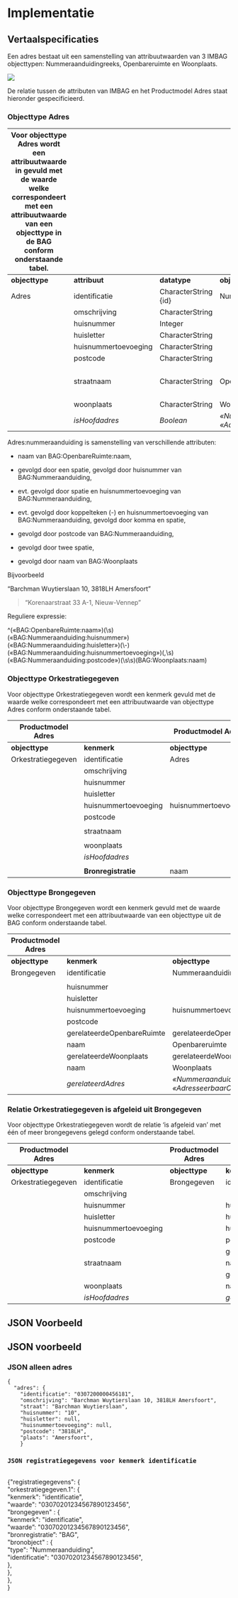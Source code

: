 Implementatie
=============

Vertaalspecificaties
--------------------

Een adres bestaat uit een samenstelling van attribuutwaarden van 3 IMBAG
objecttypen: Nummeraanduidingreeks, Openbareruimte en Woonplaats.

![](media/23df9f803f23bc2b9d43cde4f3c49112.png)

De relatie tussen de attributen van IMBAG en het Productmodel Adres staat
hieronder gespecificieerd.

### Objecttype Adres

| Voor objecttype Adres wordt een attribuutwaarde in gevuld met de waarde welke correspondeert met een attribuutwaarde van een objecttype in de BAG conform onderstaande tabel. |                      |                      |                                                                              |                            |                 |   |   |   |
|-------------------------------------------------------------------------------------------------------------------------------------------------------------------------------|----------------------|----------------------|------------------------------------------------------------------------------|----------------------------|-----------------|---|---|---|
| **objecttype**                                                                                                                                                                | **attribuut**        | **datatype**         | **objecttype**                                                               | **attribuut**              | **datatype**    |   |   |   |
| Adres                                                                                                                                                                         | identificatie        | CharacterString {id} | Nummeraanduiding                                                             | identificatie              | Objectnummering |   |   |   |
|                                                                                                                                                                               | omschrijving         | CharacterString      |                                                                              |                            |                 |   |   |   |
|                                                                                                                                                                               | huisnummer           | Integer              |                                                                              | huisnummer                 | Integer         |   |   |   |
|                                                                                                                                                                               | huisletter           | CharacterString      |                                                                              | huisletter                 | AN              |   |   |   |
|                                                                                                                                                                               | huisnummertoevoeging | CharacterString      |                                                                              | huisnummertoevoeging       | AN              |   |   |   |
|                                                                                                                                                                               | postcode             | CharacterString      |                                                                              | postcode                   | AN              |   |   |   |
|                                                                                                                                                                               |                      |                      |                                                                              | gerelateerdeOpenbareRuimte | Objectnummering |   |   |   |
|                                                                                                                                                                               | straatnaam           | CharacterString      | Openbareruimte                                                               | naam                       | AN              |   |   |   |
|                                                                                                                                                                               |                      |                      |                                                                              | gerelateerdeWoonplaats     | Objectnummering |   |   |   |
|                                                                                                                                                                               | woonplaats           | CharacterString      | Woonplaats                                                                   | naam                       | AN              |   |   |   |
|                                                                                                                                                                               | *isHoofdadres*       | *Boolean*            | *«Nummeraanduiding:identificatie» == «AdresseerbaarObject:gerelateerdAdres»* | *relatie*                  |                 |   |   |   |

Adres:nummeraanduiding is samenstelling van verschillende attributen:

-   naam van BAG:OpenbareRuimte:naam,

-   gevolgd door een spatie, gevolgd door huisnummer van BAG:Nummeraanduiding,

-   evt. gevolgd door spatie en huisnummertoevoeging van BAG:Nummeraanduiding,

-   evt. gevolgd door koppelteken (-) en huisnummertoevoeging van
    BAG:Nummeraanduiding, gevolgd door komma en spatie,

-   gevolgd door postcode van BAG:Nummeraanduiding,

-   gevolgd door twee spatie,

-   gevolgd door naam van BAG:Woonplaats

Bijvoorbeeld

“Barchman Wuytierslaan 10, 3818LH Amersfoort”

>   “Korenaarstraat 33 A-1, Nieuw-Vennep”

Reguliere expressie:

\^(«BAG:OpenbareRuimte:naam»)(\\s)(«BAG:Nummeraanduiding:huisnummer»)(«BAG:Nummeraanduiding:huisletter»)(\\-)(«BAG:Nummeraanduiding:huisnummertoevoeging»)(,\\s)(«BAG:Nummeraanduiding:postcode»)(\\s\\s)(BAG:Woonplaats:naam)

### Objecttype Orkestratiegegeven

Voor objecttype Orkestratiegegeven wordt een kenmerk gevuld met de waarde welke
correspondeert met een attribuutwaarde van objecttype Adres conform onderstaande
tabel.

| **Productmodel Adres** |                      | **Productmodel Adres** |                |
|------------------------|----------------------|------------------------|----------------|
| **objecttype**         | **kenmerk**          | **objecttype**         | **attribuut**  |
| Orkestratiegegeven     | identificatie        | Adres                  | identificatie  |
|                        | omschrijving         |                        | omschrijving   |
|                        | huisnummer           |                        | huisnummer     |
|                        | huisletter           |                        | huisletter     |
|                        | huisnummertoevoeging | huisnummertoevoeging   |                |
|                        | postcode             |                        | postcode       |
|                        |                      |                        |                |
|                        | straatnaam           |                        | straatnaam     |
|                        |                      |                        |                |
|                        | woonplaats           |                        | woonplaats     |
|                        | *isHoofdadres*       |                        | *isHoofdadres* |
|                        |                      |                        |                |
|                        | **Bronregistratie**  | naam                   | «BAG»          |

### Objecttype Brongegeven

Voor objecttype Brongegeven wordt een kenmerk gevuld met de waarde welke
correspondeert met een attribuutwaarde van een objecttype uit de BAG conform
onderstaande tabel.

| **Productmodel Adres** |                            | **IMBAG**                                                                    |               |
|------------------------|----------------------------|------------------------------------------------------------------------------|---------------|
| **objecttype**         | **kenmerk**                | **objecttype**                                                               | **attribuut** |
| Brongegeven            | identificatie              | Nummeraanduiding                                                             | identificatie |
|                        |                            |                                                                              |               |
|                        | huisnummer                 |                                                                              | huisnummer    |
|                        | huisletter                 |                                                                              | huisletter    |
|                        | huisnummertoevoeging       | huisnummertoevoeging                                                         |               |
|                        | postcode                   |                                                                              | postcode      |
|                        | gerelateerdeOpenbareRuimte | gerelateerdeOpenbareRuimte                                                   |               |
|                        | naam                       | Openbareruimte                                                               | naam          |
|                        | gerelateerdeWoonplaats     | gerelateerdeWoonplaats                                                       |               |
|                        | naam                       | Woonplaats                                                                   | naam          |
|                        | *gerelateerdAdres*         | *«Nummeraanduiding:identificatie» == «AdresseerbaarObject:gerelateerdAdres»* |               |

### Relatie Orkestratiegegeven is afgeleid uit Brongegeven

Voor objecttype Orkestratiegegeven wordt de relatie ‘is afgeleid van’ met één of
meer brongegevens gelegd conform onderstaande tabel.

| **Productmodel Adres** |                      | **Productmodel Adres** |                            |
|------------------------|----------------------|------------------------|----------------------------|
| **objecttype**         | **kenmerk**          | **objecttype**         | **kenmerk**                |
| Orkestratiegegeven     | identificatie        | Brongegeven            | identificatie              |
|                        | omschrijving         |                        |                            |
|                        | huisnummer           |                        | huisnummer                 |
|                        | huisletter           |                        | huisletter                 |
|                        | huisnummertoevoeging |                        | huisnummertoevoeging       |
|                        | postcode             |                        | postcode                   |
|                        |                      |                        | gerelateerdeOpenbareRuimte |
|                        | straatnaam           |                        | naam                       |
|                        |                      |                        | gerelateerdeWoonplaats     |
|                        | woonplaats           |                        | naam                       |
|                        | *isHoofdadres*       |                        | *gerelateerdAdres*         |

JSON Voorbeeld
--------------

JSON voorbeeld
--------------

### JSON alleen adres

~~~~~~~~~~~~~~~~~~~~~~~~~~~~~~~~~~~~~~~~~~~~~~~~~~~~~~~~~~~~~~~~~~~~~~~~~~~~~~~~
{
  "adres": {
    "identificatie": "0307200000456181",
    "omschrijving": "Barchman Wuytierslaan 10, 3818LH Amersfoort",
    "straat": "Barchman Wuytierslaan",
    "huisnummer": "10",
    "huisletter": null,
    "huisnummertoevoeging": null,
    "postcode": "3818LH",
    "plaats": "Amersfoort",
    }
~~~~~~~~~~~~~~~~~~~~~~~~~~~~~~~~~~~~~~~~~~~~~~~~~~~~~~~~~~~~~~~~~~~~~~~~~~~~~~~~

### `JSON registratiegegevens voor kenmerk identificatie`

~~~~~~~~~~~~~~~~~~~~~~~~~~~~~~~~~~~~~~~~~~~~~~~~~~~~~~~~~~~~~~~~~~~~~~~~~~~~~~~~

~~~~~~~~~~~~~~~~~~~~~~~~~~~~~~~~~~~~~~~~~~~~~~~~~~~~~~~~~~~~~~~~~~~~~~~~~~~~~~~~

{"registratiegegevens": {  
"orkestratiegegeven.1": {  
"kenmerk": "identificatie",  
"waarde": "03070201234567890123456",  
"brongegeven" : {  
"kenmerk": "identificatie",  
"waarde”: "03070201234567890123456",  
"bronregistratie”: "BAG",  
"bronobject" : {  
"type": "Nummeraanduiding",  
"identificatie": "03070201234567890123456",  
},  
},  
},  
}

~~~~~~~~~~~~~~~~~~~~~~~~~~~~~~~~~~~~~~~~~~~~~~~~~~~~~~~~~~~~~~~~~~~~~~~~~~~~~~~~
	
~~~~~~~~~~~~~~~~~~~~~~~~~~~~~~~~~~~~~~~~~~~~~~~~~~~~~~~~~~~~~~~~~~~~~~~~~~~~~~~~
